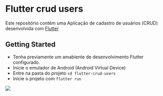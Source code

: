 # Flutter crud users
Este repositório contém uma Aplicação de cadastro de usuários (CRUD) desenvolvida com [Flutter](https://flutter.dev/)

## Getting Started

* Tenha previamente um amabiente de desenvolvimento Flutter configurado.
* Inicie o emulador de Android (Android Virtual Device)
* Entre na pasta do projeto  ```cd flutter-crud-users```
* Inicie o projeto com ```flutter run```

![](demo.gif)